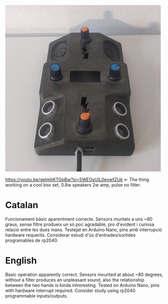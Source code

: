 ![using the Arduino-based console with touchscreen stylus](theremin.jpg)

https://youtu.be/geImhKTGpBw?si=5WEOsUlL0evwfZUk <- The thing working on a cool box set, 0.8w speakers 2w amp, pulse no filter.

# Catalan
Funcionament bàsic aparentment correcte. Sensors muntats a uns ~80 graus, sense filtre produeix un sò poc agradable, pro d'evident i curiosa relació entre les dues mans.
Testejat en Arduino Nano, pins amb interrupció hardware requerits.
Considerar estudi d'ús d'entrades/sortides programables de rp2040.

# English
Basic operation apparently correct. Sensors mounted at about ~80 degrees, without a filter produces an unpleasant sound, also the relationship between the two hands is kinda intreresting.
Tested on Arduino Nano, pins with hardware interrupt required.
Consider study using rp2040 programmable inputs/outputs.

